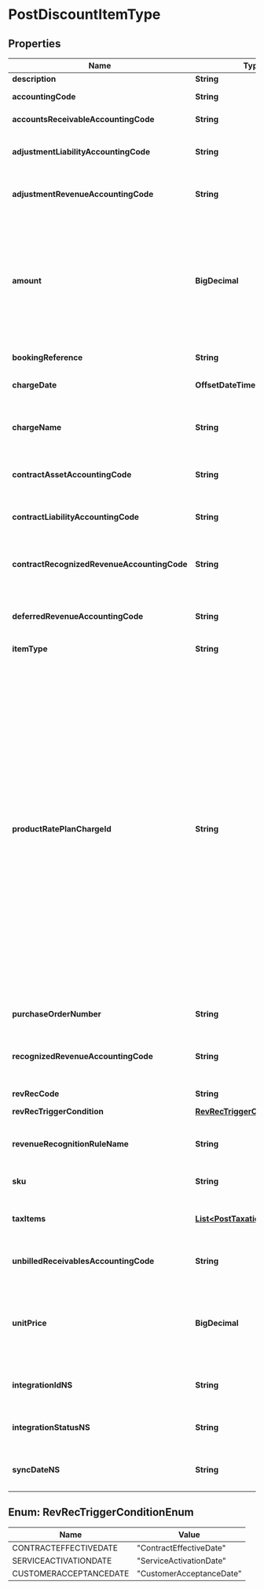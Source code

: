 

# PostDiscountItemType


## Properties

| Name | Type | Description | Notes |
|------------ | ------------- | ------------- | -------------|
|**description** | **String** | The description of the discount item.  |  [optional] |
|**accountingCode** | **String** | The accounting code associated with the discount item.  |  [optional] |
|**accountsReceivableAccountingCode** | **String** | The accounting code for accounts receivable.  |  [optional] |
|**adjustmentLiabilityAccountingCode** | **String** | The accounting code for adjustment liability. **Note**: This field is only available if you have the Billing - Revenue Integration feature enabled.  |  [optional] |
|**adjustmentRevenueAccountingCode** | **String** | The accounting code for adjustment revenue. **Note**: This field is only available if you have the Billing - Revenue Integration feature enabled.  |  [optional] |
|**amount** | **BigDecimal** | The amount of the discount item. - Should be a negative number. For example, &#x60;-10&#x60;. - Always a fixed amount no matter whether the discount charge associated with the discount item uses the [fixed-amount model or percentage model](https://knowledgecenter.zuora.com/Billing/Subscriptions/Product_Catalog/B_Charge_Models/B_Discount_Charge_Models#Fixed_amount_model_and_percentage_model). - For tax-exclusive discount items, this amount indicates the discount item amount excluding tax. - For tax-inclusive discount items, this amount indicates the discount item amount including tax.  |  |
|**bookingReference** | **String** | The booking reference of the discount item.  |  [optional] |
|**chargeDate** | **OffsetDateTime** | The date when the discount item is charged, in &#x60;yyyy-mm-dd hh:mm:ss&#x60; format.  |  [optional] |
|**chargeName** | **String** | The name of the charge associated with the discount item. This field is required if the &#x60;productRatePlanChargeId&#x60; field is not specified in the request body.  |  [optional] |
|**contractAssetAccountingCode** | **String** | The accounting code for contract asset. **Note**: This field is only available if you have the Billing - Revenue Integration feature enabled.  |  [optional] |
|**contractLiabilityAccountingCode** | **String** | The accounting code for contract liability. **Note**: This field is only available if you have the Billing - Revenue Integration feature enabled.  |  [optional] |
|**contractRecognizedRevenueAccountingCode** | **String** | The accounting code for contract recognized revenue. **Note**: This field is only available if you have the Billing - Revenue Integration feature enabled.  |  [optional] |
|**deferredRevenueAccountingCode** | **String** | The accounting code for the deferred revenue, such as Monthly Recurring Liability. **Note:** This field is only available if you have Zuora Finance enabled.  |  [optional] |
|**itemType** | **String** | The type of the discount item.  |  [optional] |
|**productRatePlanChargeId** | **String** | The ID of the product rate plan charge that the discount item is created from.  If you specify a value for the &#x60;productRatePlanChargeId&#x60; field in the request, Zuora directly copies the values of the following fields from the corresponding product rate plan charge, regardless of the values specified in the request body: - &#x60;chargeName&#x60; - &#x60;sku&#x60;  If you specify a value for the &#x60;productRatePlanChargeId&#x60; field in the request, Zuora directly copies the values of the following fields from the corresponding discount charge that [uses discount specific accounting codes, rule and segment to manage revenue](https://knowledgecenter.zuora.com/Billing/Subscriptions/Product_Catalog/B_Charge_Models/Manage_Discount_Charges#Use_discount_specific_accounting_codes.2C_rule_and_segment_to_manage_revenue), regardless of the values specified in the request body: - &#x60;accountingCode&#x60; - &#x60;deferredRevenueAccountingCode&#x60; - &#x60;recognizedRevenueAccountingCode&#x60;  If you specify a value for the &#x60;productRatePlanChargeId&#x60; field in the request, Zuora directly copies the values of the following fields from the corresponding invoice item charge if the discount charge DOES NOT [use discount specific accounting codes, rule and segment to manage revenue](https://knowledgecenter.zuora.com/Billing/Subscriptions/Product_Catalog/B_Charge_Models/Manage_Discount_Charges#Use_discount_specific_accounting_codes.2C_rule_and_segment_to_manage_revenue), regardless of the values specified in the request body: - &#x60;accountingCode&#x60; - &#x60;deferredRevenueAccountingCode&#x60; - &#x60;recognizedRevenueAccountingCode&#x60;  |  [optional] |
|**purchaseOrderNumber** | **String** | The purchase order number associated with the discount item.  |  [optional] |
|**recognizedRevenueAccountingCode** | **String** | The accounting code for the recognized revenue, such as Monthly Recurring Charges or Overage Charges. **Note:** This field is only available if you have Zuora Finance enabled.  |  [optional] |
|**revRecCode** | **String** | The revenue recognition code.  |  [optional] |
|**revRecTriggerCondition** | [**RevRecTriggerConditionEnum**](#RevRecTriggerConditionEnum) | The date when revenue recognition is triggered.  |  [optional] |
|**revenueRecognitionRuleName** | **String** | The name of the revenue recognition rule governing the revenue schedule. **Note:** This field is only available if you have Zuora Finance enabled.  |  [optional] |
|**sku** | **String** | The SKU of the invoice item. The SKU of the discount item must be different from the SKU of any existing product.  |  [optional] |
|**taxItems** | [**List&lt;PostTaxationItemType&gt;**](PostTaxationItemType.md) | Container for taxation items. The maximum number of taxation items is 5.  **Note**: This field is only available only if you have Taxation enabled.  |  [optional] |
|**unbilledReceivablesAccountingCode** | **String** | The accounting code for unbilled receivables. **Note**: This field is only available if you have the Billing - Revenue Integration feature enabled.  |  [optional] |
|**unitPrice** | **BigDecimal** | The per-unit price of the discount item. If the discount charge associated with the discount item uses the percentage model, the unit price will display as a percentage amount in PDF. For example: if unit price is 5.00, it will display as 5.00% in PDF.  |  [optional] |
|**integrationIdNS** | **String** | ID of the corresponding object in NetSuite. Only available if you have installed the [Zuora Connector for NetSuite](https://www.zuora.com/connect/app/?appId&#x3D;265).  |  [optional] |
|**integrationStatusNS** | **String** | Status of the invoice item&#39;s synchronization with NetSuite. Only available if you have installed the [Zuora Connector for NetSuite](https://www.zuora.com/connect/app/?appId&#x3D;265).  |  [optional] |
|**syncDateNS** | **String** | Date when the invoice item was synchronized with NetSuite. Only available if you have installed the [Zuora Connector for NetSuite](https://www.zuora.com/connect/app/?appId&#x3D;265).  |  [optional] |



## Enum: RevRecTriggerConditionEnum

| Name | Value |
|---- | -----|
| CONTRACTEFFECTIVEDATE | &quot;ContractEffectiveDate&quot; |
| SERVICEACTIVATIONDATE | &quot;ServiceActivationDate&quot; |
| CUSTOMERACCEPTANCEDATE | &quot;CustomerAcceptanceDate&quot; |



